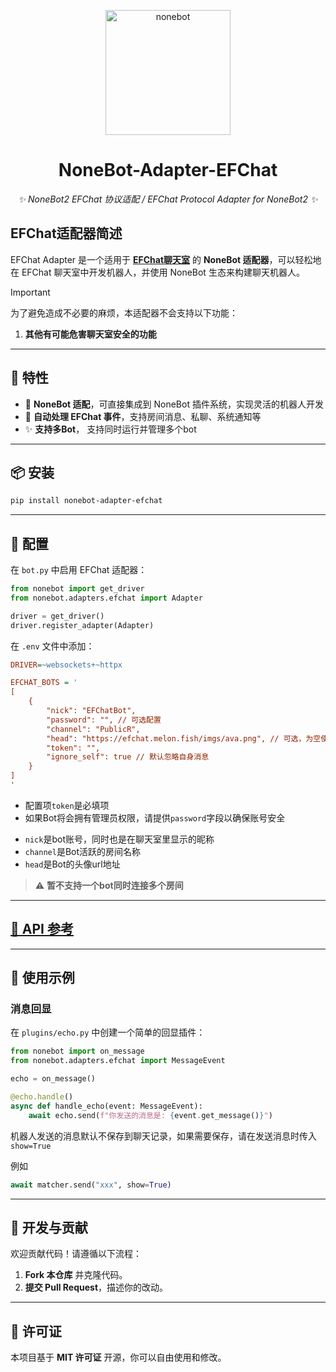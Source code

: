 <p align="center">
  <a href="https://nonebot.dev/"><img src="https://nonebot.dev/logo.png" width="200" height="200" alt="nonebot"></a>
</p>

<div align="center">

# NoneBot-Adapter-EFChat

_✨ NoneBot2 EFChat 协议适配 / EFChat Protocol Adapter for NoneBot2 ✨_

</div>

## EFChat适配器简述

EFChat Adapter 是一个适用于 **[EFChat聊天室](https://efchat.melon.fish)** 的 **NoneBot 适配器**，可以轻松地在 EFChat 聊天室中开发机器人，并使用 NoneBot 生态来构建聊天机器人。

> [!IMPORTANT]
>
> 为了避免造成不必要的麻烦，本适配器不会支持以下功能：
> 1. **其他有可能危害聊天室安全的功能**

---

## 🚀 特性
- 🔌 **NoneBot 适配**，可直接集成到 NoneBot 插件系统，实现灵活的机器人开发
- 📡 **自动处理 EFChat 事件**，支持房间消息、私聊、系统通知等
- ✨ **支持多Bot**， 支持同时运行并管理多个bot

---

## 📦 安装
```bash
pip install nonebot-adapter-efchat
```
---

## 🔧 配置
在 `bot.py` 中启用 EFChat 适配器：
```python
from nonebot import get_driver
from nonebot.adapters.efchat import Adapter

driver = get_driver()
driver.register_adapter(Adapter)
```

在 `.env` 文件中添加：
```ini
DRIVER=~websockets+~httpx

EFCHAT_BOTS = '
[
    {
        "nick": "EFChatBot",
        "password": "", // 可选配置
        "channel": "PublicR",
        "head": "https://efchat.melon.fish/imgs/ava.png", // 可选，为空使用默认头像
        "token": "",
        "ignore_self": true // 默认忽略自身消息
    }
]
'
```
* 配置项`token`是必填项
* 如果Bot将会拥有管理员权限，请提供`password`字段以确保账号安全
- `nick`是bot账号，同时也是在聊天室里显示的昵称
- `channel`是Bot活跃的房间名称
- `head`是Bot的头像url地址

> ⚠️ **暂不支持一个bot同时连接多个房间**

---

## [📖 API 参考](api.md)

---

## 💬 使用示例

### **消息回显**
在 `plugins/echo.py` 中创建一个简单的回显插件：
```python
from nonebot import on_message
from nonebot.adapters.efchat import MessageEvent

echo = on_message()

@echo.handle()
async def handle_echo(event: MessageEvent):
    await echo.send(f"你发送的消息是: {event.get_message()}")
```

机器人发送的消息默认不保存到聊天记录，如果需要保存，请在发送消息时传入`show=True`

例如
```py
await matcher.send("xxx", show=True)
```
---

## 🔨 开发与贡献
欢迎贡献代码！请遵循以下流程：
1. **Fork 本仓库** 并克隆代码。
2. **提交 Pull Request**，描述你的改动。

---

## 📜 许可证
本项目基于 **MIT 许可证** 开源，你可以自由使用和修改。
